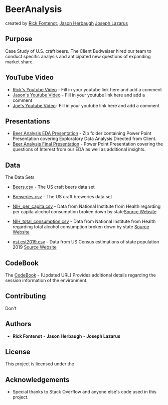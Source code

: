 # BeerAnalysis 
created by [Rick Fontenot](https://github.com/rickfontenot), [Jason Herbaugh](GitHuburl.com/jason) [Joseph Lazarus](https://github.com/JoeLazarus)

## Purpose

Case Study of U.S. craft beers. The Client Budweiser hired our team to conduct specific analysis and anticipated new questions of expanding market share.

## YouTube Video

* [Rick's Youtube Video](www.youtube.com) - Fill in your youtube link here and add a comment
* [Jason's Youtube Video](www.youtube.com) - Fill in your youtube link here and add a comment
* [Joe's Youtube Video](www.youtube.com)- Fill in your youtube link here and add a comment

## Presentations

* [Beer Analysis EDA Presentation](https://github.com/rickfontenot/DS6306_Study1/blob/main/Case%20Study%201%20EDA.ppt.zip) - Zip folder containing Power Point Presentation covering Exploratory Data Analysis Directed from Client.
* [Beer Analysis Final Presentation](GitHubUrl) - Power Point Presentation covering the questions of Interest from our EDA as well as additional insights.

## Data
The Data Sets

* [Beers.csv](https://github.com/rickfontenot/DS6306_Study1/blob/main/Beers.csv) - The US craft beers data set

* [Breweries.csv](https://github.com/rickfontenot/DS6306_Study1/blob/main/Breweries.csv) - The US craft breweries data set

* [NIH_per_capita.csv](https://github.com/rickfontenot/DS6306_Study1/blob/main/NIH_per_capita.csv) - Data from National Institute from Health regarding per capita alcohol consumption broken down by state[Source Website](https://vinepair.com/articles/map-states-drink-beer-america-2020/) 

* [NIH_total_consumption.csv](https://github.com/rickfontenot/DS6306_Study1/blob/main/NIH_total_consumption.csv) - Data from National Institute from Health regarding total alcohol consumption broken down by state [Source Website](https://vinepair.com/articles/map-states-drink-beer-america-2020/) 

* [nst.est2019.csv](https://github.com/rickfontenot/DS6306_Study1/blob/main/nst-est2019.csv) - Data from US Census estimations of state population 2019 [Source Website]('https://www.census.gov/data/datasets/time-series/demo/popest/2010s-state-total.html') 

## CodeBook

The [CodeBook](https://github.com/rickfontenot/DS6306_Study1/) - (Updated URL) Provides additional details regarding the session information of the environment.

## Contributing

Don't 

## Authors

* **Rick Fontenot** - **Jason Herbaugh** - **Joseph Lazarus**

## License
This project is licensed under the 

## Acknowledgements

* Special thanks to Stack Overflow and anyone else's code used in this project. 
